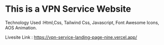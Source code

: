 # This is a VPN Service Website

Technology Used :Html,Css, Tailwind Css, Javascript, Font Awesome Icons, AOS Animation.

Livesite Link : https://vpn-service-landing-page-nine.vercel.app/
